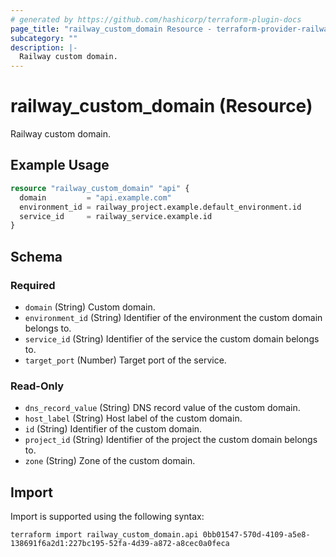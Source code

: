 ```yaml
---
# generated by https://github.com/hashicorp/terraform-plugin-docs
page_title: "railway_custom_domain Resource - terraform-provider-railway"
subcategory: ""
description: |-
  Railway custom domain.
---
```


# railway_custom_domain (Resource)

Railway custom domain.

## Example Usage

```terraform
resource "railway_custom_domain" "api" {
  domain         = "api.example.com"
  environment_id = railway_project.example.default_environment.id
  service_id     = railway_service.example.id
}
```

<!-- schema generated by tfplugindocs -->
## Schema

### Required

- `domain` (String) Custom domain.
- `environment_id` (String) Identifier of the environment the custom domain belongs to.
- `service_id` (String) Identifier of the service the custom domain belongs to.
- `target_port` (Number) Target port of the service.

### Read-Only

- `dns_record_value` (String) DNS record value of the custom domain.
- `host_label` (String) Host label of the custom domain.
- `id` (String) Identifier of the custom domain.
- `project_id` (String) Identifier of the project the custom domain belongs to.
- `zone` (String) Zone of the custom domain.

## Import

Import is supported using the following syntax:

```shell
terraform import railway_custom_domain.api 0bb01547-570d-4109-a5e8-138691f6a2d1:227bc195-52fa-4d39-a872-a8cec0a0feca
```
